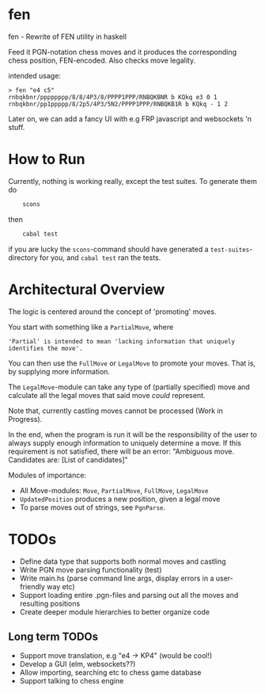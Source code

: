 fen 
===

fen - Rewrite of FEN utility in haskell


Feed it PGN-notation chess moves and it produces the corresponding chess position, FEN-encoded.
Also checks move legality.

intended usage:

    > fen "e4 c5"
    rnbqkbnr/pppppppp/8/8/4P3/8/PPPP1PPP/RNBQKBNR b KQkq e3 0 1
    rnbqkbnr/pp1ppppp/8/2p5/4P3/5N2/PPPP1PPP/RNBQKB1R b KQkq - 1 2

Later on, we can add a fancy UI with e.g FRP javascript and websockets 'n stuff.

# How to Run
Currently, nothing is working really, except the test suites. To generate them do
```bash
    scons
```
then
```bash
    cabal test
```
if you are lucky the `scons`-command should have generated a `test-suites`-directory for you,
and `cabal test` ran the tests.

# Architectural Overview
The logic is centered around the concept of 'promoting' moves.

You start with something like a `PartialMove`, where 
```
'Partial' is intended to mean 'lacking information that uniquely identifies the move'.
```
You can then use the `FullMove` or `LegalMove` to promote your moves. That is, by supplying more information.

The `LegalMove`-module can take any type of (partially specified) move and calculate all the legal moves that said move *could* represent.

Note that, currently castling moves cannot be processed (Work in Progress).

In the end, when the program is run it will be the responsibility of the user to always supply enough information to uniquely determine a move.
If this requirement is not satisfied, there will be an error: "Ambiguous move. Candidates are: [List of candidates]"

Modules of importance:
- All Move-modules: `Move`, `PartialMove`, `FullMove`, `LegalMove`
- `UpdatedPosition` produces a new position, given a legal move
- To parse moves out of strings, see `PgnParse`.

# TODOs
- Define data type that supports both normal moves and castling
- Write PGN move parsing functionality (test)
- Write main.hs (parse command line args, display errors in a user-friendly way etc)
- Support loading entire .pgn-files and parsing out all the moves and resulting positions
- Create deeper module hierarchies to better organize code


## Long term TODOs
- Support move translation, e.g "e4 -> KP4" (would be cool!)
- Develop a GUI (elm, websockets??)
- Allow importing, searching etc to chess game database
- Support talking to chess engine
